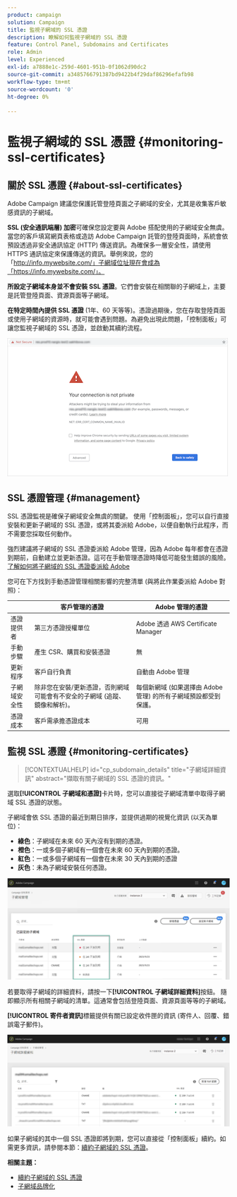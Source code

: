 ```yaml
---
product: campaign
solution: Campaign
title: 監視子網域的 SSL 憑證
description: 瞭解如何監視子網域的 SSL 憑證
feature: Control Panel, Subdomains and Certificates
role: Admin
level: Experienced
exl-id: a7888e1c-259d-4601-951b-0f1062d90dc2
source-git-commit: a3485766791387bd9422b4f29daf86296efafb98
workflow-type: tm+mt
source-wordcount: '0'
ht-degree: 0%

---
```


# 監視子網域的 SSL 憑證 {#monitoring-ssl-certificates}

## 關於 SSL 憑證 {#about-ssl-certificates}

Adobe Campaign 建議您保護託管登陸頁面之子網域的安全，尤其是收集客戶敏感資訊的子網域。

**SSL (安全通訊端層) 加密**&#x200B;可確保您設定要與 Adobe 搭配使用的子網域安全無虞。當您的客戶填寫網頁表格或造訪 Adobe Campaign 託管的登陸頁面時，系統會依預設透過非安全通訊協定 (HTTP) 傳送資訊。為確保多一層安全性，請使用 HTTPS 通訊協定來保護傳送的資訊。舉例來說，您的「http://info.mywebsite.com/」子網域位址現在會成為「https://info.mywebsite.com/」。

**所設定子網域本身並不會安裝 SSL 憑證**。它們會安裝在相關聯的子網域上，主要是託管登陸頁面、資源頁面等子網域。

**在特定時間內提供 SSL 憑證** (1年、60 天等等)。憑證過期後，您在存取登陸頁面或使用子網域的資源時，就可能會遇到問題。為避免出現此問題，「控制面板」可讓您監視子網域的 SSL 憑證，並啟動其續約流程。

![](assets/no_certificate.png)

## SSL 憑證管理 {#management}

SSL 憑證監視是確保子網域安全無虞的關鍵。 使用「控制面板」，您可以自行直接安裝和更新子網域的 SSL 憑證，或將其委派給 Adobe，以便自動執行此程序，而不需要您採取任何動作。

強烈建議將子網域的 SSL 憑證委派給 Adobe 管理，因為 Adobe 每年都會在憑證到期前，自動建立並更新憑證。這可在手動管理憑證時降低可能發生錯誤的風險。 [了解如何將子網域的 SSL 憑證委派給 Adobe](delegate-ssl.md)

您可在下方找到手動憑證管理相關影響的完整清單 (與將此作業委派給 Adobe 對照)：

|       | 客戶管理的憑證 | Adobe 管理的憑證 |
|  ---  |  ---  |  ---  |
| 憑證提供者 | 第三方憑證授權單位 | Adobe 透過 AWS Certificate Manager |
| 手動步驟 | 產生 CSR、購買和安裝憑證 | 無 |
| 更新程序 | 客戶自行負責 | 自動由 Adobe 管理 |
| 子網域安全性 | 除非您在安裝/更新憑證，否則網域可能會有不安全的子網域 (追蹤、鏡像和解析)。 | 每個新網域 (如果選擇由 Adobe 管理) 的所有子網域預設都受到保護。 |
| 憑證成本 | 客戶需承擔憑證成本 | 可用 |

## 監視 SSL 憑證 {#monitoring-certificates}

>[!CONTEXTUALHELP]
>id="cp_subdomain_details"
>title="子網域詳細資訊"
>abstract="擷取有關子網域的 SSL 憑證的資訊。"

選取&#x200B;**[!UICONTROL 子網域和憑證]**&#x200B;卡片時，您可以直接從子網域清單中取得子網域 SSL 憑證的狀態。

子網域會依 SSL 憑證的最近到期日排序，並提供過期的視覺化資訊 (以天為單位)：

* **綠色**：子網域在未來 60 天內沒有到期的憑證。
* **橙色**：一或多個子網域有一個會在未來 60 天內到期的憑證。
* **紅色**：一或多個子網域有一個會在未來 30 天內到期的憑證
* **灰色**：未為子網域安裝任何憑證。

![](assets/subdomains_list.png)

若要取得子網域的詳細資料，請按一下&#x200B;**[!UICONTROL 子網域詳細資料]**&#x200B;按鈕。
隨即顯示所有相關子網域的清單。這通常會包括登陸頁面、資源頁面等等的子網域。

**[!UICONTROL 寄件者資訊]**&#x200B;標籤提供有關已設定收件匣的資訊 (寄件人、回覆、錯誤電子郵件)。

![](assets/subdomain_details.png)

如果子網域的其中一個 SSL 憑證即將到期，您可以直接從「控制面板」續約。如需更多資訊，請參閱本節：[續約子網域的 SSL 憑證](../../subdomains-certificates/using/renewing-subdomain-certificate.md)。

**相關主題：**

* [續約子網域的 SSL 憑證](../../subdomains-certificates/using/renewing-subdomain-certificate.md)
* [子網域品牌化](../../subdomains-certificates/using/subdomains-branding.md)
